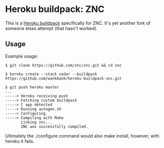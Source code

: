 Heroku buildpack: ZNC
=====================

This is a [Heroku buildpack](http://devcenter.heroku.com/articles/buildpacks) specifically for ZNC.
It's yet another fork of someone elses attempt (that hasn't worked).

Usage
-----

Example usage:

    $ git clone https://github.com/znc/znc.git && cd znc

    $ heroku create --stack cedar --buildpack https://github.com/wankbank/heroku-buildpack-znc.git

    $ git push heroku master
    ...
    -----> Heroku receiving push
    -----> Fetching custom buildpack
    -----> C app detected
	-----> Running autogen.sh
    -----> Configuring
    -----> Compiling with Make
           Linking znc...
		   ZNC was successfully compiled.
		
Ultimately the ./configure command would also make install, however, with heroku it fails.
